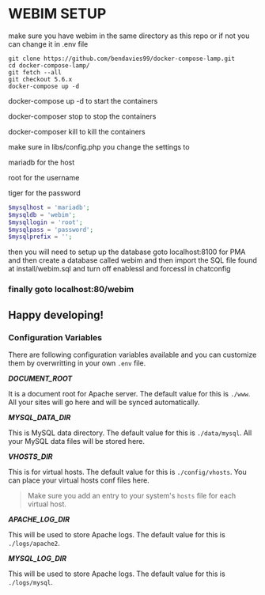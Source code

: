 # WEBIM SETUP

make sure you have webim in the same directory as this repo or if not you can change it in .env file

```shell
git clone https://github.com/bendavies99/docker-compose-lamp.git
cd docker-compose-lamp/
git fetch --all
git checkout 5.6.x
docker-compose up -d
```

docker-compose up -d to start the containers

docker-composer stop to stop the containers

docker-composer kill to kill the containers

make sure in libs/config.php you change the settings to

mariadb for the host

root for the username

tiger for the password

```php
$mysqlhost = 'mariadb';
$mysqldb = 'webim';
$mysqllogin = 'root';
$mysqlpass = 'password';
$mysqlprefix = '';
```

then you will need to setup up the database goto localhost:8100 for PMA and then create a database called webim and then import the SQL file found at install/webim.sql and turn off enablessl and forcessl in chatconfig

### finally goto localhost:80/webim

## Happy developing!

### Configuration Variables

There are following configuration variables available and you can customize them by overwritting in your own `.env` file.

_**DOCUMENT_ROOT**_

It is a document root for Apache server. The default value for this is `./www`. All your sites will go here and will be synced automatically.

_**MYSQL_DATA_DIR**_

This is MySQL data directory. The default value for this is `./data/mysql`. All your MySQL data files will be stored here.

_**VHOSTS_DIR**_

This is for virtual hosts. The default value for this is `./config/vhosts`. You can place your virtual hosts conf files here.

> Make sure you add an entry to your system's `hosts` file for each virtual host.

_**APACHE_LOG_DIR**_

This will be used to store Apache logs. The default value for this is `./logs/apache2`.

_**MYSQL_LOG_DIR**_

This will be used to store Apache logs. The default value for this is `./logs/mysql`.
